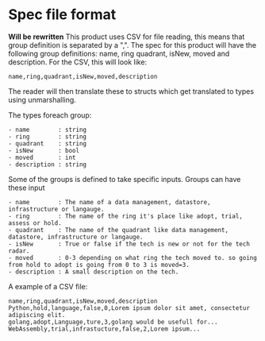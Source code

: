# Spec file format
**Will be rewritten** 
This product uses CSV for file reading, this means that group definition is separated by a  ",". The spec for this product will have the following group definitions: name, ring quadrant, isNew, moved and description. For the CSV, this will look like:
```
name,ring,quadrant,isNew,moved,description
```
The reader will then translate these to structs which get translated to types using unmarshalling.

The types foreach group:  
```  
- name        : string
- ring        : string
- quadrant    : string
- isNew       : bool
- moved       : int
- description : string
```

Some of the groups is defined to take specific inputs. Groups can have these input
```
- name        : The name of a data management, datastore, infrastructure or langauge.
- ring        : The name of the ring it's place like adopt, trial, assess or hold.
- quadrant    : The name of the quadrant like data management, datastore, infrastructure or langauge.
- isNew       : True or false if the tech is new or not for the tech radar.
- moved       : 0-3 depending on what ring the tech moved to. so going from hold to adopt is going from 0 to 3 is moved=3.
- description : A small description on the tech.
```

A example of a CSV file:
```
name,ring,quadrant,isNew,moved,description
Python,hold,language,false,0,Lorem ipsum dolor sit amet, consectetur adipiscing elit.
golang,adopt,Language,ture,3,golang would be usefull for...
WebAssembly,trial,infrastucture,false,2,Lorem ipsum...
```